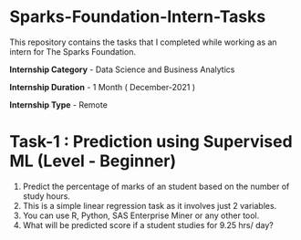 # Sparks-Foundation-Intern-Tasks

This repository contains the tasks that I completed while working as an intern for The Sparks Foundation.

**Internship Category** - Data Science and Business Analytics 

**Internship Duration** - 1 Month ( December-2021 )

**Internship Type** - Remote

# Task-1 : Prediction using Supervised ML (Level - Beginner)

1) Predict the percentage of marks of an student based on the number of study hours.
2) This is a simple linear regression task as it involves just 2 variables.
3) You can use R, Python, SAS Enterprise Miner or any other tool.
4) What will be predicted score if a student studies for 9.25 hrs/ day?
